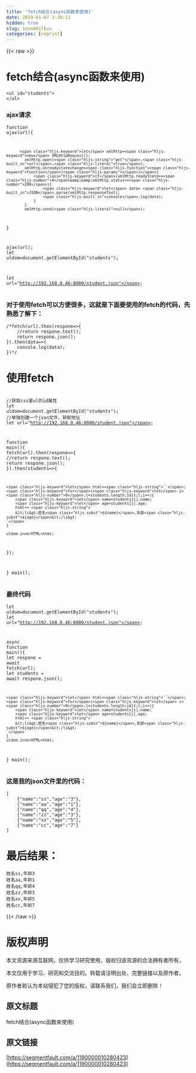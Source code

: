 ```yaml
---
title: 'fetch结合(async函数来使用)' 
date: 2019-01-07 2:30:11
hidden: true
slug: 1nsm40if6vu
categories: [reprint]
---
```


{{< raw >}}

                    
<h1 id="articleHeader0">fetch结合(async函数来使用)</h1>
<div class="widget-codetool" style="display:none;">
      <div class="widget-codetool--inner">
      <span class="selectCode code-tool" data-toggle="tooltip" data-placement="top" title="" data-original-title="全选"></span>
      <span type="button" class="copyCode code-tool" data-toggle="tooltip" data-placement="top" data-clipboard-text="<ul id=&quot;students&quot;>
</ul>" title="" data-original-title="复制"></span>
      <span type="button" class="saveToNote code-tool" data-toggle="tooltip" data-placement="top" title="" data-original-title="放进笔记"></span>
      </div>
      </div><pre class="hljs xml"><code><span class="hljs-tag">&lt;<span class="hljs-name">ul</span> <span class="hljs-attr">id</span>=<span class="hljs-string">"students"</span>&gt;</span>
<span class="hljs-tag">&lt;/<span class="hljs-name">ul</span>&gt;</span></code></pre>
<h3 id="articleHeader1">ajax请求</h3>
<div class="widget-codetool" style="display:none;">
      <div class="widget-codetool--inner">
      <span class="selectCode code-tool" data-toggle="tooltip" data-placement="top" title="" data-original-title="全选"></span>
      <span type="button" class="copyCode code-tool" data-toggle="tooltip" data-placement="top" data-clipboard-text="function ajax(url){
    
          let xmlHttp=new XMLHttpRequest();
            xmlHttp.open(&quot;get&quot;,url,true);
            xmlHttp.onreadystatechange=function(){
                if(xmlHttp.readyState==4&amp;&amp;xmlHttp.status==200){
                    let data= JSON.parse(xmlHttp.responseText);
                    console.log(data);
                }
            }
            xmlHttp.send(null);
}

ajax(url);
let uldom=document.getElementById(&quot;students&quot;);

let url=&quot;http://192.168.0.46:8000/student.json&quot;;
" title="" data-original-title="复制"></span>
      <span type="button" class="saveToNote code-tool" data-toggle="tooltip" data-placement="top" title="" data-original-title="放进笔记"></span>
      </div>
      </div><pre class="hljs qml"><code><span class="hljs-function"><span class="hljs-keyword">function</span> <span class="hljs-title">ajax</span>(<span class="hljs-params">url</span>)</span>{
    
          <span class="hljs-keyword">let</span> xmlHttp=<span class="hljs-keyword">new</span> XMLHttpRequest();
            xmlHttp.open(<span class="hljs-string">"get"</span>,<span class="hljs-built_in">url</span>,<span class="hljs-literal">true</span>);
            xmlHttp.onreadystatechange=<span class="hljs-function"><span class="hljs-keyword">function</span>(<span class="hljs-params"></span>)</span>{
                <span class="hljs-keyword">if</span>(xmlHttp.readyState==<span class="hljs-number">4</span>&amp;&amp;xmlHttp.status==<span class="hljs-number">200</span>){
                    <span class="hljs-keyword">let</span> data= <span class="hljs-built_in">JSON</span>.parse(xmlHttp.responseText);
                    <span class="hljs-built_in">console</span>.log(data);
                }
            }
            xmlHttp.send(<span class="hljs-literal">null</span>);
}

ajax(<span class="hljs-built_in">url</span>);
<span class="hljs-keyword">let</span> uldom=<span class="hljs-built_in">document</span>.getElementById(<span class="hljs-string">"students"</span>);

<span class="hljs-keyword">let</span> <span class="hljs-built_in">url</span>=<span class="hljs-string">"http://192.168.0.46:8000/student.json"</span>;
</code></pre>
<h3 id="articleHeader2">对于使用fetch可以方便很多，这就是下面要使用的fetch的代码，先熟悉了解下：</h3>
<div class="widget-codetool" style="display:none;">
      <div class="widget-codetool--inner">
      <span class="selectCode code-tool" data-toggle="tooltip" data-placement="top" title="" data-original-title="全选"></span>
      <span type="button" class="copyCode code-tool" data-toggle="tooltip" data-placement="top" data-clipboard-text="/*fetch(url).then(respone=>{
    //return respone.text();
    return respone.json();
}).then(data=>{
    console.log(data);
})*/
" title="" data-original-title="复制"></span>
      <span type="button" class="saveToNote code-tool" data-toggle="tooltip" data-placement="top" title="" data-original-title="放进笔记"></span>
      </div>
      </div><pre class="hljs coq"><code>/*fetch(url).<span class="hljs-keyword">then</span>(respone=&gt;{
    //<span class="hljs-keyword">return</span> respone.text();
    <span class="hljs-keyword">return</span> respone.json();
}).<span class="hljs-keyword">then</span>(data=&gt;{
    console.log(data);
})*/
</code></pre>
<h1 id="articleHeader3">使用fetch</h1>
<div class="widget-codetool" style="display:none;">
      <div class="widget-codetool--inner">
      <span class="selectCode code-tool" data-toggle="tooltip" data-placement="top" title="" data-original-title="全选"></span>
      <span type="button" class="copyCode code-tool" data-toggle="tooltip" data-placement="top" data-clipboard-text="
//获取css里ul的id属性
 let uldom=document.getElementById(&quot;students&quot;);
//单独创建一个json文件，获取地址
let url=&quot;http://192.168.0.46:8000/student.json&quot;;

function main(){
    fetch(url).then(respone=>{
    //return respone.text();
    return respone.json();
}).then(students=>{

    let html=``;
    for(let i=0,l=students.length;i<l;i++){
        let name=students[i].name;
        let age=students[i].age;
        html+= `
        <li>姓名${name},年龄${age}</li>
    `
    }

    uldom.innerHTML=html;
});

    
}
main();
" title="" data-original-title="复制"></span>
      <span type="button" class="saveToNote code-tool" data-toggle="tooltip" data-placement="top" title="" data-original-title="放进笔记"></span>
      </div>
      </div><pre class="hljs javascript"><code>
<span class="hljs-comment">//获取css里ul的id属性</span>
 <span class="hljs-keyword">let</span> uldom=<span class="hljs-built_in">document</span>.getElementById(<span class="hljs-string">"students"</span>);
<span class="hljs-comment">//单独创建一个json文件，获取地址</span>
<span class="hljs-keyword">let</span> url=<span class="hljs-string">"http://192.168.0.46:8000/student.json"</span>;

<span class="hljs-function"><span class="hljs-keyword">function</span> <span class="hljs-title">main</span>(<span class="hljs-params"></span>)</span>{
    fetch(url).then(<span class="hljs-function"><span class="hljs-params">respone</span>=&gt;</span>{
    <span class="hljs-comment">//return respone.text();</span>
    <span class="hljs-keyword">return</span> respone.json();
}).then(<span class="hljs-function"><span class="hljs-params">students</span>=&gt;</span>{

    <span class="hljs-keyword">let</span> html=<span class="hljs-string">``</span>;
    <span class="hljs-keyword">for</span>(<span class="hljs-keyword">let</span> i=<span class="hljs-number">0</span>,l=students.length;i&lt;l;i++){
        <span class="hljs-keyword">let</span> name=students[i].name;
        <span class="hljs-keyword">let</span> age=students[i].age;
        html+= <span class="hljs-string">`
        &lt;li&gt;姓名<span class="hljs-subst">${name}</span>,年龄<span class="hljs-subst">${age}</span>&lt;/li&gt;
    `</span>
    }

    uldom.innerHTML=html;
});

    
}
main();
</code></pre>
<h3 id="articleHeader4">最终代码</h3>
<div class="widget-codetool" style="display:none;">
      <div class="widget-codetool--inner">
      <span class="selectCode code-tool" data-toggle="tooltip" data-placement="top" title="" data-original-title="全选"></span>
      <span type="button" class="copyCode code-tool" data-toggle="tooltip" data-placement="top" data-clipboard-text="let uldom=document.getElementById(&quot;students&quot;);
let url=&quot;http://192.168.0.46:8000/student.json&quot;;

  async function main(){
        let respone = await fetch(url);
        let students = await respone.json();

    let html=``;
    for(let i=0,l=students.length;i<l;i++){
        let name=students[i].name;
        let age=students[i].age;
        html+= `
        <li>姓名${name},年龄${age}</li>
    `
    }
    uldom.innerHTML=html;
  }
main();
" title="" data-original-title="复制"></span>
      <span type="button" class="saveToNote code-tool" data-toggle="tooltip" data-placement="top" title="" data-original-title="放进笔记"></span>
      </div>
      </div><pre class="hljs qml"><code><span class="hljs-keyword">let</span> uldom=<span class="hljs-built_in">document</span>.getElementById(<span class="hljs-string">"students"</span>);
<span class="hljs-keyword">let</span> <span class="hljs-built_in">url</span>=<span class="hljs-string">"http://192.168.0.46:8000/student.json"</span>;

  <span class="hljs-keyword">async</span> <span class="hljs-function"><span class="hljs-keyword">function</span> <span class="hljs-title">main</span>(<span class="hljs-params"></span>)</span>{
        <span class="hljs-keyword">let</span> respone = <span class="hljs-keyword">await</span> fetch(<span class="hljs-built_in">url</span>);
        <span class="hljs-keyword">let</span> students = <span class="hljs-keyword">await</span> respone.json();

    <span class="hljs-keyword">let</span> html=<span class="hljs-string">``</span>;
    <span class="hljs-keyword">for</span>(<span class="hljs-keyword">let</span> i=<span class="hljs-number">0</span>,l=students.length;i&lt;l;i++){
        <span class="hljs-keyword">let</span> name=students[i].name;
        <span class="hljs-keyword">let</span> age=students[i].age;
        html+= <span class="hljs-string">`
        &lt;li&gt;姓名<span class="hljs-subst">${name}</span>,年龄<span class="hljs-subst">${age}</span>&lt;/li&gt;
    `</span>
    }
    uldom.innerHTML=html;
  }
main();
</code></pre>
<h3 id="articleHeader5">这是我的json文件里的代码：</h3>
<div class="widget-codetool" style="display:none;">
      <div class="widget-codetool--inner">
      <span class="selectCode code-tool" data-toggle="tooltip" data-placement="top" title="" data-original-title="全选"></span>
      <span type="button" class="copyCode code-tool" data-toggle="tooltip" data-placement="top" data-clipboard-text="[
    {&quot;name&quot;:&quot;ss&quot;,&quot;age&quot;:&quot;3&quot;},
    {&quot;name&quot;:&quot;aa&quot;,&quot;age&quot;:&quot;1&quot;},
    {&quot;name&quot;:&quot;qq&quot;,&quot;age&quot;:&quot;4&quot;},
    {&quot;name&quot;:&quot;zz&quot;,&quot;age&quot;:&quot;3&quot;},
    {&quot;name&quot;:&quot;xx&quot;,&quot;age&quot;:&quot;5&quot;},
    {&quot;name&quot;:&quot;cc&quot;,&quot;age&quot;:&quot;7&quot;}
]
" title="" data-original-title="复制"></span>
      <span type="button" class="saveToNote code-tool" data-toggle="tooltip" data-placement="top" title="" data-original-title="放进笔记"></span>
      </div>
      </div><pre class="hljs json"><code>[
    {<span class="hljs-attr">"name"</span>:<span class="hljs-string">"ss"</span>,<span class="hljs-attr">"age"</span>:<span class="hljs-string">"3"</span>},
    {<span class="hljs-attr">"name"</span>:<span class="hljs-string">"aa"</span>,<span class="hljs-attr">"age"</span>:<span class="hljs-string">"1"</span>},
    {<span class="hljs-attr">"name"</span>:<span class="hljs-string">"qq"</span>,<span class="hljs-attr">"age"</span>:<span class="hljs-string">"4"</span>},
    {<span class="hljs-attr">"name"</span>:<span class="hljs-string">"zz"</span>,<span class="hljs-attr">"age"</span>:<span class="hljs-string">"3"</span>},
    {<span class="hljs-attr">"name"</span>:<span class="hljs-string">"xx"</span>,<span class="hljs-attr">"age"</span>:<span class="hljs-string">"5"</span>},
    {<span class="hljs-attr">"name"</span>:<span class="hljs-string">"cc"</span>,<span class="hljs-attr">"age"</span>:<span class="hljs-string">"7"</span>}
]
</code></pre>
<h1 id="articleHeader6">最后结果：</h1>
<div class="widget-codetool" style="display:none;">
      <div class="widget-codetool--inner">
      <span class="selectCode code-tool" data-toggle="tooltip" data-placement="top" title="" data-original-title="全选"></span>
      <span type="button" class="copyCode code-tool" data-toggle="tooltip" data-placement="top" data-clipboard-text="姓名ss,年龄3
姓名aa,年龄1
姓名qq,年龄4
姓名zz,年龄3
姓名xx,年龄5
姓名cc,年龄7" title="" data-original-title="复制"></span>
      <span type="button" class="saveToNote code-tool" data-toggle="tooltip" data-placement="top" title="" data-original-title="放进笔记"></span>
      </div>
      </div><pre class="hljs lsl"><code>姓名ss,年龄<span class="hljs-number">3</span>
姓名aa,年龄<span class="hljs-number">1</span>
姓名qq,年龄<span class="hljs-number">4</span>
姓名zz,年龄<span class="hljs-number">3</span>
姓名xx,年龄<span class="hljs-number">5</span>
姓名cc,年龄<span class="hljs-number">7</span></code></pre>

                
{{< /raw >}}

# 版权声明
本文资源来源互联网，仅供学习研究使用，版权归该资源的合法拥有者所有，

本文仅用于学习、研究和交流目的。转载请注明出处、完整链接以及原作者。

原作者若认为本站侵犯了您的版权，请联系我们，我们会立即删除！

## 原文标题
fetch结合(async函数来使用)

## 原文链接
[https://segmentfault.com/a/1190000010280423](https://segmentfault.com/a/1190000010280423)

